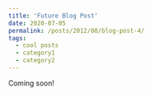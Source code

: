 ```yaml
---
title: 'Future Blog Post'
date: 2020-07-05
permalink: /posts/2012/08/blog-post-4/
tags:
  - cool posts
  - category1
  - category2
---
```

Coming soon!
